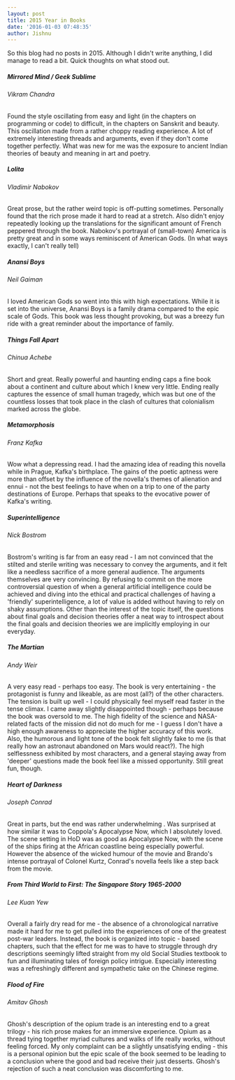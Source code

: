 ```yaml
---
layout: post
title: 2015 Year in Books
date: '2016-01-03 07:48:35'
author: Jishnu
---
```


So this blog had no posts in 2015. Although I didn't write anything, I did manage to read a bit. Quick thoughts on what stood out.

##### Mirrored Mind / Geek Sublime
###### Vikram Chandra

Found the style oscillating from easy and light (in the chapters on programming or code) to difficult, in the chapters on Sanskrit and beauty. This oscillation made from a rather choppy reading experience. A lot of extremely interesting threads and arguments, even if they don't come together perfectly. What was new for me was the exposure to ancient Indian theories of beauty and meaning in art and poetry.

##### Lolita
###### Vladimir Nabokov
Great prose, but the rather weird topic is off-putting sometimes. Personally found that the rich prose made it hard to read at a stretch. Also didn't enjoy repeatedly looking up the translations for the significant amount of French peppered through the book. Nabokov's portrayal of (small-town) America is pretty great and in some ways reminiscent of American Gods. (In what ways exactly, I can't really tell)

##### Anansi Boys
###### Neil Gaiman
I loved American Gods so went into this with high expectations. While it is set into the universe, Anansi Boys is a family drama compared to the epic scale of Gods. This book was less thought provoking, but was a breezy fun ride with a great reminder about the importance of family.

##### Things Fall Apart
###### Chinua Achebe
Short and great. Really powerful and haunting ending caps a fine book about a continent and culture about which I knew very little. Ending really captures the essence of small human tragedy, which was but one of the countless losses that took place in the clash of cultures that colonialism marked across the globe.

##### Metamorphosis
###### Franz Kafka
Wow what a depressing read. I had the amazing idea of reading this novella while in Prague, Kafka's birthplace. The gains of the poetic aptness were more than offset by the influence of the novella's themes of alienation and ennui - not the best feelings to have when on a trip to one of the party destinations of Europe. Perhaps that speaks to the evocative power of Kafka's writing.

##### Superintelligence
###### Nick Bostrom
Bostrom's writing is far from an easy read - I am not convinced that the stilted and sterile writing was necessary to convey the arguments, and it felt like a needless sacrifice of a more general audience.
The arguments themselves are very convincing. By refusing to commit on the more controversial question of when a general artificial intelligence could be achieved and diving into the ethical and practical challenges of having a 'friendly' superintelligence, a lot of value is added without having to rely on shaky assumptions. Other than the interest of the topic itself, the questions about final goals and decision theories offer a neat way to introspect about the final goals and decision theories we are implicitly employing in our everyday.

##### The Martian
###### Andy Weir
A very easy read - perhaps too easy.
The book is very entertaining - the protagonist is funny and likeable, as are most (all?) of the other characters. The tension is built up well - I could physically feel myself read faster in the tense climax.
I came away slightly disappointed though - perhaps because the book was oversold to me. The high fidelity of the science and NASA-related facts of the mission did not do much for me - I guess I don't have a high enough awareness to appreciate the higher accuracy of this work. Also, the humorous and light tone of the book felt slightly fake to me (is that really how an astronaut abandoned on Mars would react?). The high selflessness exhibited by most characters, and a general staying away from 'deeper' questions made the book feel like a missed opportunity. 
Still great fun, though.


##### Heart of Darkness
###### Joseph Conrad
Great in parts, but the end was rather underwhelming . Was surprised at how similar it was to Coppola's Apocalypse Now, which I absolutely loved. The scene setting in HoD was as good as Apocalypse Now, with the scene of the ships firing at the African coastline being especially powerful. However the absence of the wicked humour of the movie and Brando's intense portrayal of Colonel Kurtz, Conrad's novella feels like a step back from the movie.

##### From Third World to First: The Singapore Story 1965-2000
###### Lee Kuan Yew
Overall a fairly dry read for me - the absence of a chronological narrative made it hard for me to get pulled into the experiences of one of the greatest post-war leaders. Instead, the book is organized into topic - based chapters, such that the effect for me was to have to struggle through dry descriptions seemingly lifted straight from my old Social Studies textbook to fun and illuminating tales of foreign policy intrigue. Especially interesting was a refreshingly different and sympathetic take on the Chinese regime.

##### Flood of Fire
###### Amitav Ghosh
Ghosh's description of the opium trade is an interesting end to a great trilogy - his rich prose makes for an immersive experience. Opium as a thread tying together myriad cultures and walks of life really works, without feeling forced.
My only complaint can be a slightly unsatisfying ending - this is a personal opinion but the epic scale of the book seemed to be leading to a conclusion where the good and bad receive their just desserts. Ghosh's rejection of such a neat conclusion was discomforting to me.